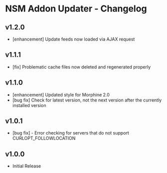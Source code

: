 NSM Addon Updater - Changelog
=============================

v1.2.0
------

* [enhancement] Update feeds now loaded via AJAX request

v1.1.1
------

* [fix] Problematic cache files now deleted and regenerated properly

v1.1.0
------

* [enhancement] Updated style for Morphine 2.0
* [bug fix] Check for latest version, not the next version after the currently installed version

v1.0.1
------

* [bug fix] - Error checking for servers that do not support CURLOPT_FOLLOWLOCATION

v1.0.0
------

* Initial Release